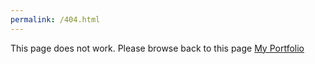 ```yaml
---
permalink: /404.html
---
```

This page does not work. Please browse back to this page <a href="https://bestthereis1983.me/">My Portfolio</a>
